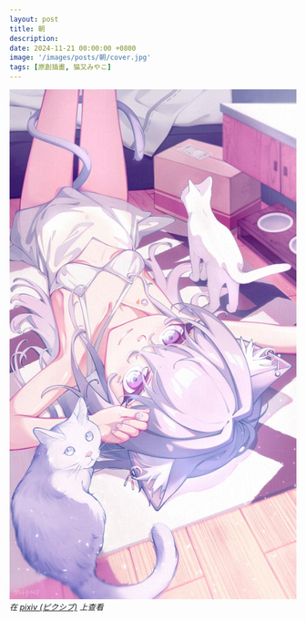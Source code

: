 ```yaml
---
layout: post
title: 朝
description: 
date: 2024-11-21 00:00:00 +0800
image: '/images/posts/朝/cover.jpg'
tags: [原創插畫, 猫又みやこ]
---
```


<div class="gallery-box">
  <div class="gallery">
    <img src="/images/posts/朝/123203417_p0.jpg" loading="lazy">
  </div>
  <em>在 <a href="https://www.pixiv.net/artworks/123203417">pixiv (ピクシブ)</a> 上查看</em>
</div>
